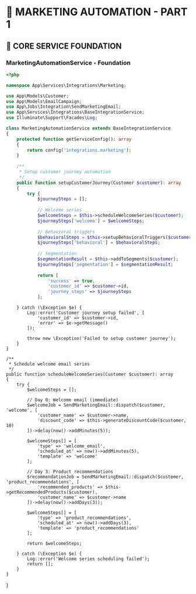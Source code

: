 # 📧 MARKETING AUTOMATION - PART 1

## 🎯 CORE SERVICE FOUNDATION

### **MarketingAutomationService - Foundation**

```php
<?php

namespace App\Services\Integrations\Marketing;

use App\Models\Customer;
use App\Models\EmailCampaign;
use App\Jobs\Integration\SendMarketingEmail;
use App\Services\Integrations\BaseIntegrationService;
use Illuminate\Support\Facades\Log;

class MarketingAutomationService extends BaseIntegrationService
{
    protected function getServiceConfig(): array
    {
        return config('integrations.marketing');
    }
    
    /**
     * Setup customer journey automation
     */
    public function setupCustomerJourney(Customer $customer): array
    {
        try {
            $journeySteps = [];
            
            // Welcome series
            $welcomeSteps = $this->scheduleWelcomeSeries($customer);
            $journeySteps['welcome'] = $welcomeSteps;
            
            // Behavioral triggers  
            $behavioralSteps = $this->setupBehavioralTriggers($customer);
            $journeySteps['behavioral'] = $behavioralSteps;
            
            // Segmentation
            $segmentationResult = $this->addToSegments($customer);
            $journeySteps['segmentation'] = $segmentationResult;
            
            return [
                'success' => true,
                'customer_id' => $customer->id,
                'journey_steps' => $journeySteps
            ];
```            
        } catch (\Exception $e) {
            Log::error('Customer journey setup failed', [
                'customer_id' => $customer->id,
                'error' => $e->getMessage()
            ]);
            
            throw new \Exception('Failed to setup customer journey');
        }
    }
    
    /**
     * Schedule welcome email series
     */
    public function scheduleWelcomeSeries(Customer $customer): array
    {
        try {
            $welcomeSteps = [];
            
            // Day 0: Welcome email (immediate)
            $welcomeJob = SendMarketingEmail::dispatch($customer, 'welcome', [
                'customer_name' => $customer->name,
                'discount_code' => $this->generateDiscountCode($customer, 10)
            ])->delay(now()->addMinutes(5));
            
            $welcomeSteps[] = [
                'type' => 'welcome_email',
                'scheduled_at' => now()->addMinutes(5),
                'template' => 'welcome'
            ];
            
            // Day 3: Product recommendations
            $recommendationJob = SendMarketingEmail::dispatch($customer, 'product_recommendations', [
                'recommended_products' => $this->getRecommendedProducts($customer),
                'customer_name' => $customer->name
            ])->delay(now()->addDays(3));
            
            $welcomeSteps[] = [
                'type' => 'product_recommendations',
                'scheduled_at' => now()->addDays(3),
                'template' => 'product_recommendations'
            ];
            
            return $welcomeSteps;
            
        } catch (\Exception $e) {
            Log::error('Welcome series scheduling failed');
            return [];
        }
    }
}
```